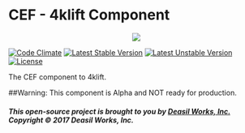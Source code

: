 CEF - 4klift Component
======================


<p align="center"><a href="https://symfony.com" target="_blank">
    <img src="https://raw.githubusercontent.com/deasilworks/4klift/master/assets/4KLIFT_Component_CEF.png">
</a></p>


[![Code Climate](http://img.shields.io/codeclimate/github/deasilworks/cef.svg)](https://codeclimate.com/github/deasilworks/4klift)
[![Latest Stable Version](https://poser.pugx.org/deasilworks/cef/v/stable)](https://packagist.org/packages/deasilworks/4klift)
[![Latest Unstable Version](https://poser.pugx.org/deasilworks/cef/v/unstable)](https://packagist.org/packages/deasilworks/4klift)
[![License](https://poser.pugx.org/deasilworks/4klift/license)](https://packagist.org/packages/deasilworks/4klift)

The CEF component to 4klift.

##Warning: This component is Alpha and NOT ready for production.


##### This open-source project is brought to you by [Deasil Works, Inc.](http://deasil.works/) Copyright &copy; 2017 Deasil Works, Inc.
